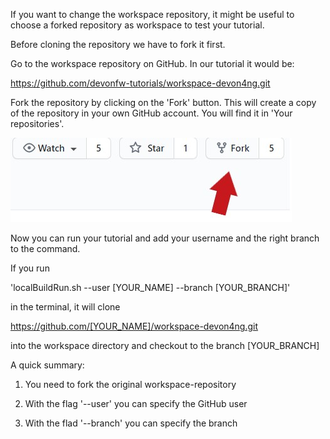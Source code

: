 If you want to change the workspace repository, it might be useful to choose a forked repository as workspace to test your tutorial. 

Before cloning the repository we have to fork it first.

Go to the workspace repository on GitHub. In our tutorial it would be:

https://github.com/devonfw-tutorials/workspace-devon4ng.git

Fork the repository by clicking on the &#39;Fork&#39; button.
This will create a copy of the repository in your own GitHub account. You will find it in &#39;Your repositories&#39;.



![fork.jpg](./assets/fork.jpg)


Now you can run your tutorial and add your username and the right branch to the command.




If you run 

&#39;localBuildRun.sh --user [YOUR_NAME] --branch [YOUR_BRANCH]&#39;

in the terminal, it will clone 

https://github.com/[YOUR_NAME]/workspace-devon4ng.git

into the workspace directory and checkout to the branch [YOUR_BRANCH]

A quick summary: 

1. You need to fork the original workspace-repository

2. With the flag &#39;--user&#39; you can specify the GitHub user

3. With the flad &#39;--branch&#39; you can specify the branch
